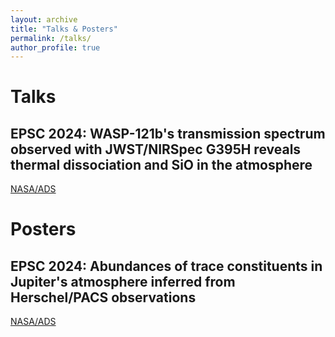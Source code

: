 ```yaml
---
layout: archive
title: "Talks & Posters"
permalink: /talks/
author_profile: true
---
```



Talks
======

EPSC 2024: WASP-121b's transmission spectrum observed with JWST/NIRSpec G395H reveals thermal dissociation and SiO in the atmosphere
----------------------------------------------------------------------------

[NASA/ADS](https://ui.adsabs.harvard.edu/abs/2024EPSC...17..191G/abstract)

Posters
======

EPSC 2024: Abundances of trace constituents in Jupiter's atmosphere inferred from Herschel/PACS observations
----------------------------------------------------------------------------

[NASA/ADS](https://ui.adsabs.harvard.edu/abs/2024EPSC...17..208G/abstract)

